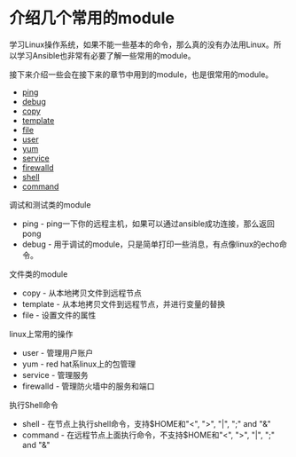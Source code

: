 # 介绍几个常用的module

学习Linux操作系统，如果不能一些基本的命令，那么真的没有办法用Linux。所以学习Ansible也非常有必要了解一些常用的module。

接下来介绍一些会在接下来的章节中用到的module，也是很常用的module。

* [ping](module_ping.md)
* [debug](module_debug.md)
* [copy](module_copy.md)
* [template](module_template.md)
* [file](module_file.md)
* [user](module_user.md)
* [yum](module_yum.md)
* [service](module_service.md)
* [firewalld](module_firewalld.md)
* [shell](module_shell.md)
* [command](module_command.md)

调试和测试类的module
* ping - ping一下你的远程主机，如果可以通过ansible成功连接，那么返回pong
* debug - 用于调试的module，只是简单打印一些消息，有点像linux的echo命令。

文件类的module
* copy - 从本地拷贝文件到远程节点
* template - 从本地拷贝文件到远程节点，并进行变量的替换
* file - 设置文件的属性

linux上常用的操作
* user - 管理用户账户
* yum - red hat系linux上的包管理
* service - 管理服务
* firewalld - 管理防火墙中的服务和端口

执行Shell命令
* shell - 在节点上执行shell命令，支持$HOME和"<", ">", "|", ";" and "&"
* command - 在远程节点上面执行命令，不支持$HOME和"<", ">", "|", ";" and "&"
